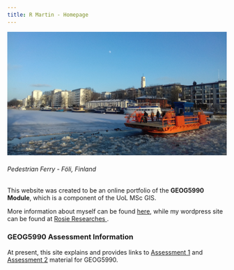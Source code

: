 ```yaml
---
title: R Martin - Homepage
---
```


![Pedestrian ferry - Föli, Finland](foli1.jpg)
###### Pedestrian Ferry - Föli, Finland

This website was created to be an online portfolio of the **GEOG5990 Module**, which is a component of the UoL MSc GIS.

More information about myself can be found [here](https://gy19rgm.github.io/profile), while my wordpress site can be found at <a href="https://rosieresearches.wordpress.com/" target="_blank"> Rosie Researches </a> .


### GEOG5990 Assessment Information

At present, this site explains and provides links to [Assessment 1](https://gy19rgm.github.io/Assessment1) and [Assessment 2](https://gy19rgm.github.io/Assessment2) material for GEOG5990.
